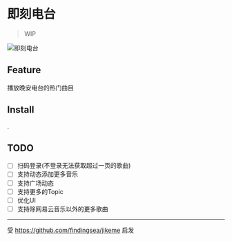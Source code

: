 # 即刻电台
> WIP

![即刻电台](./dist/exmaple.gif)

## Feature

播放晚安电台的热门曲目

## Install

.

## TODO

- [ ] 扫码登录(不登录无法获取超过一页的歌曲)
- [ ] 支持动态添加更多音乐
- [ ] 支持广场动态
- [ ] 支持更多的Topic
- [ ] 优化UI
- [ ] 支持除网易云音乐以外的更多歌曲

---

受 https://github.com/findingsea/jikeme 启发


